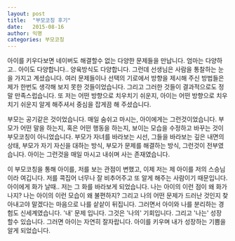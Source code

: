 ```yaml
---
layout: post
title:  "부모코칭 후기"
date:   2015-08-16
author: 익명
categories: 부모코칭
---
```


아이를 키우다보면 네이버도 해결할수 없는 다양한 문제들을 만납니다. 엄마는 다양하고.. 아이도 다양합니다.. 양육방식도 다양합니다.
그런데 선생님은 사람을 통찰하는 눈을 가지고 계셨습니다. 
여러 문제들이나 선택의 기로에서 방향을 제시해 주신 방법들은 제가 한번도 생각해 보지 못한 것들이었습니다.
그리고 그러한 것들이 결과적으로도 정말 만족스럽습니다. 
또 저는 어떤 방향으로 치우치기 쉬운지, 아이는 어떤 방향으로 치우치기 쉬운지 알게 해주셔서
중심을 잡게끔 해 주셨습니다.

부모는 공기같은 것이었습니다.
매일 숨쉬고 마시는, 아이에게는 그런것이었습니다.
부모가 어떤 말을 하는지, 혹은 어떤 행동을 하는지, 보이는 모습을 수정하고 바꾸는 것이 부모코칭이 아니었습니다.
부모가 자녀를 바라보는 시선, 그들을 바라보는 깊은 내면의 상태, 부모가 자기 자신을 대하는 방식, 부모가 문제를 해결하는 방식, 
그런것이 전부였습니다. 아이는 그런것을 매일 마시고 내쉬며 사는 존재였습니다.

이 부모코칭을 통해 아이를, 저를 보는 관점이 변했고,
이제 저는 제 아이를 저의 스승님이라 여깁니다.
저를 콕집어 너무나 잘 비추어주고 또 알게 해주는 사람이기 때문입니다.
아이에게 화가 날때.. 저는 그 화를 바라보게 되었습니다.
나는 아이의 이런 점이 왜 화가나지?
나는 아이의 이런 모습이 왜 불편하지?
그리고 나의 어떤 문제가 드러난 것인지 찾아내고야 말겠다는 마음으로 나를 샅샅이 뒤집니다.
그러면서 아이와 나를 분리하는 경험도 신세계였습니다.
'내' 문제 입니다. 그것은 '나의' 기회입니다. 그리고 '나는' 성장 할수 있습니다.
그러면 아이는 자연히 잘자랍니다.
아이를 키우며 내가 성장하는 기쁨을 알게 되었습니다.
